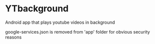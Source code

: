 # YTbackground
Android app that plays youtube videos in background

google-services.json is removed from 'app' folder for obvious security reasons
